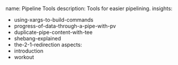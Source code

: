 name: Pipeline Tools
description: Tools for easier pipelining.
insights:
  - using-xargs-to-build-commands
  - progress-of-data-through-a-pipe-with-pv
  - duplicate-pipe-content-with-tee
  - shebang-explained
  - the-2-1-redirection
aspects:
  - introduction
  - workout
 
